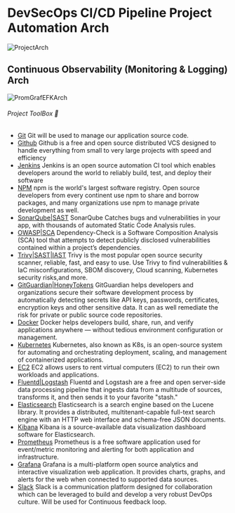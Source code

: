 # DevSecOps CI/CD Pipeline Project Automation Arch
![ProjectArch](https://github.com/awanmbandi/realworld-microservice-project/blob/zdocs/images/sdgsbdfbdbfdfsddfdbgdgfdgdg.png)

## Continuous Observability (Monitoring & Logging) Arch
![PromGrafEFKArch](https://github.com/awanmbandi/realworld-microservice-project/blob/zdocs/images/prom-graf-efk.avif)

###### Project ToolBox 🧰
- [Git](https://git-scm.com/) Git will be used to manage our application source code.
- [Github](https://github.com/) Github is a free and open source distributed VCS designed to handle everything from small to very large projects with speed and efficiency
- [Jenkins](https://www.jenkins.io/) Jenkins is an open source automation CI tool which enables developers around the world to reliably build, test, and deploy their software
- [NPM](https://www.npmjs.com/) npm is the world's largest software registry. Open source developers from every continent use npm to share and borrow packages, and many organizations use npm to manage private development as well.
- [SonarQube|SAST](https://docs.sonarqube.org/) SonarQube Catches bugs and vulnerabilities in your app, with thousands of automated Static Code Analysis rules.
- [OWASP|SCA](https://owasp.org/www-project-dependency-check/) Dependency-Check is a Software Composition Analysis (SCA) tool that attempts to detect publicly disclosed vulnerabilities contained within a project’s dependencies.
- [Trivy|SAST|IAST](https://trivy.dev/) Trivy is the most popular open source security scanner, reliable, fast, and easy to use. Use Trivy to find vulnerabilities & IaC misconfigurations, SBOM discovery, Cloud scanning, Kubernetes security risks,and more.
- [GitGuardian|HoneyTokens](https://www.gitguardian.com/) GitGuardian helps developers and organizations secure their software development process by automatically detecting secrets like API keys, passwords, certificates, encryption keys and other sensitive data. It can as well remediate the risk for private or public source code repositories. 
- [Docker](https://www.docker.com/) Docker helps developers build, share, run, and verify applications anywhere — without tedious environment configuration or management.
- [Kubernetes](https://kubernetes.io/) Kubernetes, also known as K8s, is an open-source system for automating and orchestrating deployment, scaling, and management of containerized applications.
- [EC2](https://aws.amazon.com/ec2/) EC2 allows users to rent virtual computers (EC2) to run their own workloads and applications.
- [Fluentd|Logstash](https://www.elastic.co/logstash/) Fluentd and Logstash are a free and open server-side data processing pipeline that ingests data from a multitude of sources, transforms it, and then sends it to your favorite "stash."
- [Elasticsearch](https://www.elastic.co/elasticsearch/) Elasticsearch is a search engine based on the Lucene library. It provides a distributed, multitenant-capable full-text search engine with an HTTP web interface and schema-free JSON documents.
- [Kibana](https://www.elastic.co/kibana/) Kibana is a source-available data visualization dashboard software for Elasticsearch.
- [Prometheus](https://prometheus.io/) Prometheus is a free software application used for event/metric monitoring and alerting for both application and infrastructure.
- [Grafana](https://grafana.com/) Grafana is a multi-platform open source analytics and interactive visualization web application. It provides charts, graphs, and alerts for the web when connected to supported data sources.
- [Slack](https://slack.com/) Slack is a communication platform designed for collaboration which can be leveraged to build and develop a very robust DevOps culture. Will be used for Continuous feedback loop.



